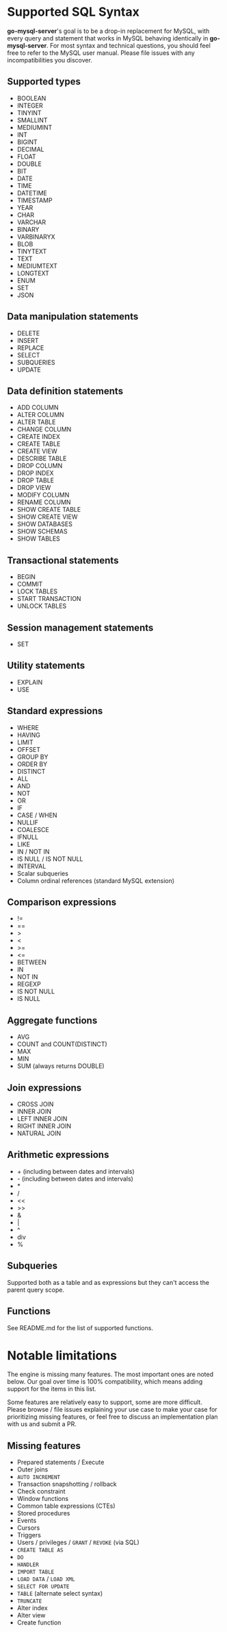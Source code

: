 # Supported SQL Syntax

**go-mysql-server**'s goal is to be a drop-in replacement for MySQL,
with every query and statement that works in MySQL behaving
identically in **go-mysql-server**. For most syntax and technical
questions, you should feel free to refer to the MySQL user
manual. Please file issues with any incompatibilities you discover.

## Supported types

- BOOLEAN
- INTEGER
- TINYINT
- SMALLINT
- MEDIUMINT
- INT
- BIGINT
- DECIMAL
- FLOAT
- DOUBLE
- BIT
- DATE
- TIME
- DATETIME
- TIMESTAMP
- YEAR
- CHAR
- VARCHAR
- BINARY
- VARBINARYX
- BLOB
- TINYTEXT
- TEXT
- MEDIUMTEXT
- LONGTEXT
- ENUM
- SET
- JSON

## Data manipulation statements

- DELETE
- INSERT
- REPLACE
- SELECT
- SUBQUERIES
- UPDATE

## Data definition statements

- ADD COLUMN
- ALTER COLUMN
- ALTER TABLE
- CHANGE COLUMN
- CREATE INDEX
- CREATE TABLE
- CREATE VIEW
- DESCRIBE TABLE
- DROP COLUMN
- DROP INDEX
- DROP TABLE
- DROP VIEW
- MODIFY COLUMN
- RENAME COLUMN
- SHOW CREATE TABLE
- SHOW CREATE VIEW
- SHOW DATABASES
- SHOW SCHEMAS
- SHOW TABLES

## Transactional statements

- BEGIN
- COMMIT
- LOCK TABLES
- START TRANSACTION
- UNLOCK TABLES

## Session management statements

- SET

## Utility statements

- EXPLAIN
- USE

## Standard expressions

- WHERE
- HAVING
- LIMIT
- OFFSET
- GROUP BY 
- ORDER BY
- DISTINCT 
- ALL
- AND
- NOT
- OR
- IF
- CASE / WHEN
- NULLIF
- COALESCE 
- IFNULL
- LIKE
- IN / NOT IN
- IS NULL / IS NOT NULL
- INTERVAL
- Scalar subqueries
- Column ordinal references (standard MySQL extension)

## Comparison expressions
- !=
- ==
- \>
- <
- \>=
- <=
- BETWEEN
- IN
- NOT IN
- REGEXP
- IS NOT NULL
- IS NULL

## Aggregate functions

- AVG
- COUNT and COUNT(DISTINCT)
- MAX
- MIN
- SUM (always returns DOUBLE)

## Join expressions

- CROSS JOIN
- INNER JOIN
- LEFT INNER JOIN
- RIGHT INNER JOIN
- NATURAL JOIN

## Arithmetic expressions

- \+ (including between dates and intervals)
- \- (including between dates and intervals)
- \*
- \/
- <<
- \>>
- &
- \|
- ^
- div
- %

## Subqueries

Supported both as a table and as expressions but they can't access the
parent query scope.

## Functions

See README.md for the list of supported functions.

# Notable limitations

The engine is missing many features. The most important ones are noted
below. Our goal over time is 100% compatibility, which means adding
support for the items in this list.

Some features are relatively easy to support, some are more
difficult. Please browse / file issues explaining your use case to
make your case for prioritizing missing features, or feel free to
discuss an implementation plan with us and submit a PR.

## Missing features

- Prepared statements / Execute
- Outer joins
- `AUTO INCREMENT`
- Transaction snapshotting / rollback
- Check constraint 
- Window functions
- Common table expressions (CTEs)
- Stored procedures
- Events
- Cursors
- Triggers
- Users / privileges / `GRANT` / `REVOKE` (via SQL)
- `CREATE TABLE AS`
- `DO`
- `HANDLER`
- `IMPORT TABLE`
- `LOAD DATA` / `LOAD XML`
- `SELECT FOR UPDATE`
- `TABLE` (alternate select syntax)
- `TRUNCATE`
- Alter index
- Alter view
- Create function
